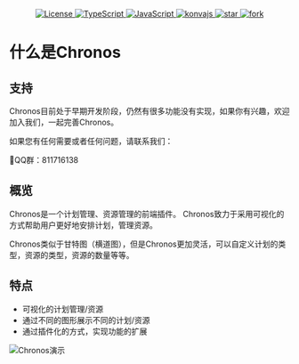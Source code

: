 <p align="center">
  <a href="https://gitee.com/sleipnir-team/chronos/blob/master/LICENSE">
    <img src="https://img.shields.io/hexpm/l/plug.svg" alt="License">
  </a>
<a href="https://typescript.p2hp.com">
	<img src="https://img.shields.io/badge/TypeScript-lightblue.svg" alt="TypeScript" />
</a>
<a href="https://www.javascript.com">
	<img src="https://img.shields.io/badge/JavaScript-green.svg" alt="JavaScript" />
</a>
<a href="https://konvajs.org/">
	<img src="https://img.shields.io/badge/KonvaJs-blue.svg" alt="konvajs" />
</a>
<a href='https://gitee.com/sleipnir-team/chronos/stargazers'>
  <img src='https://gitee.com/sleipnir-team/chronos/badge/star.svg?theme=dark' alt='star'/>
</a>
<a href='https://gitee.com/sleipnir-team/chronos/members'>
  <img src='https://gitee.com/sleipnir-team/chronos/badge/fork.svg?theme=dark' alt='fork'/>
</a>
</p>

# 什么是Chronos
## 支持
Chronos目前处于早期开发阶段，仍然有很多功能没有实现，如果你有兴趣，欢迎加入我们，一起完善Chronos。

如果您有任何需要或者任何问题，请联系我们：

🐧QQ群：811716138

## 概览
Chronos是一个计划管理、资源管理的前端插件。 Chronos致力于采用可视化的方式帮助用户更好地安排计划，管理资源。

Chronos类似于甘特图（横道图），但是Chronos更加灵活，可以自定义计划的类型，资源的类型，资源的数量等等。

## 特点
- 可视化的计划管理/资源
- 通过不同的图形展示不同的计划/资源
- 通过插件化的方式，实现功能的扩展

![Chronos演示](https://gitee.com/sleipnir-team/chronos/raw/master/doc/images/chronos%E6%BC%94%E7%A4%BA.gif)
